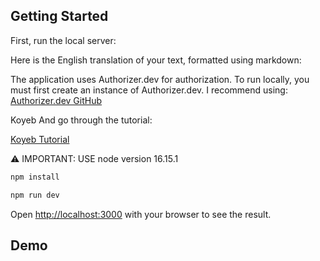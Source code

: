 ## Getting Started

First, run the local server:

Here is the English translation of your text, formatted using markdown:

The application uses Authorizer.dev for authorization. To run locally, you must first create an instance of Authorizer.dev.
I recommend using:
[Authorizer.dev GitHub](https://github.com/authorizerdev/authorizer?tab=readme-ov-file#getting-started)

Koyeb
And go through the tutorial:

[Koyeb Tutorial](https://www.koyeb.com/tutorials/deploy-authorizer-to-handle-user-authentication-on-koyeb)

⚠️ IMPORTANT: USE node version 16.15.1

```bash
npm install
```

```bash
npm run dev
```

Open [http://localhost:3000](http://localhost:3000) with your browser to see the result.

## Demo 